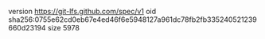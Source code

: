 version https://git-lfs.github.com/spec/v1
oid sha256:0755e62cd0eb67e4ed46f6e5948127a961dc78fb2fb335240521239660d23194
size 5978
